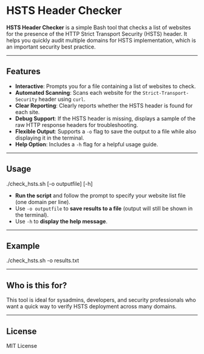 # HSTS Header Checker

**HSTS Header Checker** is a simple Bash tool that checks a list of websites for the presence of the HTTP Strict Transport Security (HSTS) header. It helps you quickly audit multiple domains for HSTS implementation, which is an important security best practice.

---

## Features

- **Interactive**: Prompts you for a file containing a list of websites to check.
- **Automated Scanning**: Scans each website for the `Strict-Transport-Security` header using `curl`.
- **Clear Reporting**: Clearly reports whether the HSTS header is found for each site.
- **Debug Support**: If the HSTS header is missing, displays a sample of the raw HTTP response headers for troubleshooting.
- **Flexible Output**: Supports a `-o` flag to save the output to a file while also displaying it in the terminal.
- **Help Option**: Includes a `-h` flag for a helpful usage guide.

---

## Usage

./check_hsts.sh [-o outputfile] [-h]


- **Run the script** and follow the prompt to specify your website list file (one domain per line).
- Use `-o outputfile` to **save results to a file** (output will still be shown in the terminal).
- Use `-h` to **display the help message**.

---

## Example

./check_hsts.sh -o results.txt


---

## Who is this for?

This tool is ideal for sysadmins, developers, and security professionals who want a quick way to verify HSTS deployment across many domains.

---

## License

MIT License

